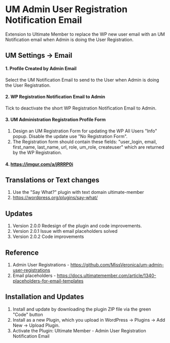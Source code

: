 # UM Admin User Registration Notification Email
Extension to Ultimate Member to replace the WP new user email with an UM Notification email when Admin is doing the User Registration.

## UM Settings -> Email
#### 1. Profile Created by Admin Email
Select the UM Notification Email to send to the User when Admin is doing the User Registration.
#### 2. WP Registration Notification Email to Admin
Tick to deactivate the short WP Registration Notification Email to Admin.
#### 3. UM Administration Registration Profile Form
1. Design an UM Registration Form for updating the WP All Users "Info" popup. Disable the update use "No Registration Form".
2. The Registration form should contain these fields: "user_login, email, first_name, last_name, url, role, um_role, createuser" which are returned by the WP Registration.
#### 4. https://imgur.com/a/jRRRP0i

## Translations or Text changes
1. Use the "Say What?" plugin with text domain ultimate-member
2. https://wordpress.org/plugins/say-what/

## Updates
1. Version 2.0.0 Redesign of the plugin and code improvements.
2. Version 2.0.1 Issue with email placeholders solved
3. Version 2.0.2 Code improvements

## Reference
1. Admin User Registrations - https://github.com/MissVeronica/um-admin-user-registrations
2. Email placeholders - https://docs.ultimatemember.com/article/1340-placeholders-for-email-templates

## Installation and Updates
1. Install and update by downloading the plugin ZIP file via the green "Code" button
2. Install as a new Plugin, which you upload in WordPress -> Plugins -> Add New -> Upload Plugin.
3. Activate the Plugin: Ultimate Member - Admin User Registration Notification Email

